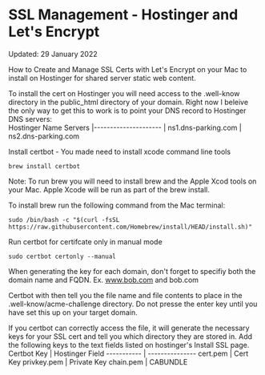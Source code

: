 # SSL Management - Hostinger and Let's Encrypt

Updated: 29 January 2022

How to Create and Manage SSL Certs with Let's Encrypt on your Mac to install on Hostinger for shared server static web content.

To install the cert on Hostinger you will need access to the .well-know directory in the public_html directory of your domain.  Right now I beleive the only way to get this to work is to point your DNS record to Hostinger DNS servers:  
Hostinger Name Servers
|---------------------
| ns1.dns-parking.com
| ns2.dns-parking.com

Install certbot - You made need to install xcode command line tools
```
brew install certbot
```

Note: To run brew you will need to install brew and the Apple Xcod tools on your Mac.  Apple Xcode will be run as part of the brew install.

To install brew run the following command from the Mac terminal:
```
sudo /bin/bash -c "$(curl -fsSL https://raw.githubusercontent.com/Homebrew/install/HEAD/install.sh)"
```

Run certbot for certifcate only in manual mode
```
sudo certbot certonly --manual
```
When generating the key for each domain, don't forget to specifiy both the domain name and FQDN.  Ex. www.bob.com and bob.com

Certbot with then tell you the file name and file contents to place in the .well-know/acme-challenge directory.  Do not presse the enter key until you have set this up on your target domain.  

If you certbot can correctly access the file, it will generate the necessary keys for your SSL cert and tell you which directory they are stored in.  Add the following keys to the text fields listed on hostinger's Install SSL page.
Certbot Key | Hostinger Field
----------- | ---------------
cert.pem | Cert Key
privkey.pem | Private Key
chain.pem | CABUNDLE
